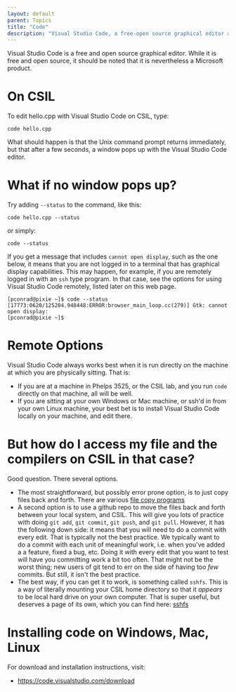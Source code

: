 ```yaml
---
layout: default
parent: Topics
title: "Code"
description: "Visual Studio Code, a free-open source graphical editor available on CSIL, plus Mac, Windows, Linux"
---
```


Visual Studio Code is a free and open source graphical editor.  While it is free and open source, it should be noted that
it is nevertheless a Microsoft product.

# On CSIL

To edit hello.cpp with Visual Studio Code on CSIL, type:

```
code hello.cpp
```

What should happen is that the Unix command prompt returns immediately, but that after a few seconds, a window pops up with the
Visual Studio Code editor.

# What if no window pops up?

Try adding `--status` to the command, like this:

```
code hello.cpp --status
```

or simply:

```
code --status
```

If you get a message that includes `cannot open display`, such as the one below, it means that you are not logged in to a terminal 
that has graphical display capabilities.   This may happen, for example, if you are remotely logged in with an `ssh` type program.
In that case, see the options for using Visual Studio Code remotely, listed later on this web page.

```
[pconrad@pixie ~]$ code --status
[17773:0620/125204.948448:ERROR:browser_main_loop.cc(279)] Gtk: cannot open display:
[pconrad@pixie ~]$ 
```

# Remote Options

Visual Studio Code always works best when it is run directly on the machine at which you are physically sitting.  That is:

* If you are at a machine in Phelps 3525, or the CSIL lab, and you run `code` directly on that machine, all will be well.
* If you are sitting at your own Windows or Mac machine, or ssh'd in from your own Linux machine, your best bet is to install Visual Studio Code
   locally on your machine, and edit there.

# But how do I access my file and the compilers on CSIL in that case?

Good question.  There several options.

* The most straightforward, but possibly error prone option, is to just copy files back and forth.  There are various
   [file copy programs](/topics/csil_copying_files/)
* A second option is to use a github repo to move the files back and forth between your local system, and CSIL.  This will give you lots
   of practice with doing `git add`, `git commit`, `git push`, and `git pull`.  However, it has the following down side: it 
   means that you will need to do a commit with every edit.  That is typically not the best practice.  We typically want to
   do a commit with each unit of meaningful work, i.e. when you've added a a feature, fixed a bug, etc.   Doing it with every
   edit that you want to test will have you committing work a bit too often.   That might not be the worst thing; new users
   of git tend to err on the side of having too *few* commits.  But still, it isn't the best practice.
* The best way, if you can get it to work, is something called `sshfs`.   This is a way of literally mounting your CSIL home
  directory so that it *appears* to be local hard drive on your own computer.    That is super useful, but deserves
  a page of its own, which you can find here: [sshfs](/topics/sshfs/)
 
# Installing code on Windows, Mac, Linux

For download and installation instructions, visit:

* <https://code.visualstudio.com/download>

